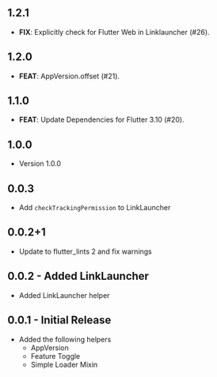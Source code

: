 ## 1.2.1

 - **FIX**: Explicitly check for Flutter Web in Linklauncher (#26).

## 1.2.0

 - **FEAT**: AppVersion.offset (#21).

## 1.1.0

 - **FEAT**: Update Dependencies for Flutter 3.10 (#20).

## 1.0.0
* Version 1.0.0

## 0.0.3
* Add `checkTrackingPermission` to LinkLauncher

## 0.0.2+1
* Update to flutter_lints 2 and fix warnings

## 0.0.2 - Added LinkLauncher
* Added LinkLauncher helper


## 0.0.1 - Initial Release
* Added the following helpers
  * AppVersion
  * Feature Toggle
  * Simple Loader Mixin


